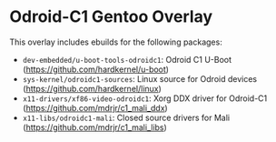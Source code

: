 Odroid-C1 Gentoo Overlay
========================

This overlay includes ebuilds for the following packages:

* `dev-embedded/u-boot-tools-odroidc1`: Odroid C1 U-Boot (https://github.com/hardkernel/u-boot)
* `sys-kernel/odroidc1-sources`: Linux source for Odroid devices (https://github.com/hardkernel/linux)
* `x11-drivers/xf86-video-odroidc1`: Xorg DDX driver for Odroid-C1 (https://github.com/mdrjr/c1_mali_ddx)
* `x11-libs/odroidc1-mali`: Closed source drivers for Mali (https://github.com/mdrjr/c1_mali_libs)
